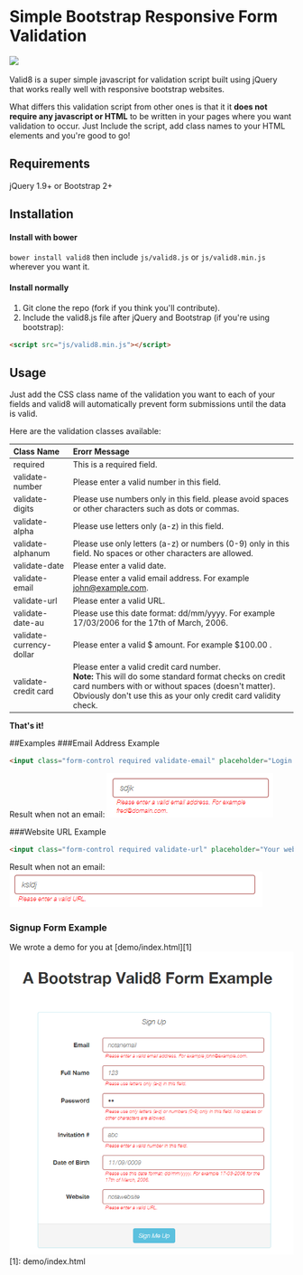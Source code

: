 # Simple Bootstrap Responsive Form Validation
![](http://g.recordit.co/JfsfWSwHcf.gif)

Valid8 is a super simple javascript for validation script built using jQuery that works really well
with responsive bootstrap websites.

What differs this validation script from other ones is that it it **does not require any javascript or HTML** to be written
in your pages where you want validation to occur. Just Include the script, add class names to your HTML elements and you're good to go!

## Requirements
jQuery 1.9+ or Bootstrap 2+

## Installation
#### Install with bower
`bower install valid8` then include `js/valid8.js` or `js/valid8.min.js` wherever you want it.
#### Install normally
1. Git clone the repo (fork if you think you'll contribute). 
2. Include the valid8.js file after jQuery and Bootstrap (if you're using bootstrap):

  ```html
  <script src="js/valid8.min.js"></script>
  ```

## Usage

Just add the CSS class name of the validation you want to each of your fields and valid8 will automatically prevent form submissions until the data is valid. 

Here are the validation classes available:


|Class Name|Erorr Message|
|:---------|:-------------------------|
|required | This is a required field.|
|validate-number | Please enter a valid number in this field.|
|validate-digits | Please use numbers only in this field. please avoid spaces or other characters such as dots or commas.|
|validate-alpha | Please use letters only (a-z) in this field.|
|validate-alphanum | Please use only letters (a-z) or numbers (0-9) only in this field. No spaces or other characters are allowed.|
|validate-date | Please enter a valid date.|
|validate-email | Please enter a valid email address. For example john@example.com.|
|validate-url | Please enter a valid URL.|
|validate-date-au | Please use this date format: dd/mm/yyyy. For example 17/03/2006 for the 17th of March, 2006.|
|validate-currency-dollar | Please enter a valid $ amount. For example $100.00 .|
|validate-credit card | Please enter a valid credit card number.<Br> **Note:** This will do some standard format checks on credit card numbers with or without spaces (doesn't matter). Obviously don't use this as your only credit card validity check.|


**That's it!**

##Examples
###Email Address Example
```html
<input class="form-control required validate-email" placeholder="Login E-mail" name="email" type="email">
```
Result when not an email: ![](demo/screenshots/notemail.png?raw=true)

###Website URL Example
```html
<input class="form-control required validate-url" placeholder="Your website URL. Example: http://www.magecredit.com" name="url" type="url">
```
Result when not an email: ![](demo/screenshots/noturl.png?raw=true)

### Signup Form Example
We wrote a demo for you at [demo/index.html][1]
![](demo/screenshots/form_example.png?raw=true)
[1]: demo/index.html
